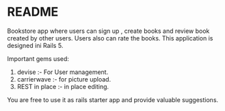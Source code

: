 # README

Bookstore app where users can sign up , create books and review book created by other users. 
Users also can rate the books. This application is designed ini Rails 5. 

Important gems used:
1) devise :- For User management.
2) carrierwave :- for picture upload.
3) REST in place :- in place editing.

You are free to use it as rails starter app and provide valuable suggestions.
